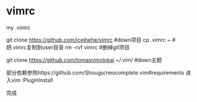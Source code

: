 # vimrc
my .vimrc


git clone https://github.com/iceihehe/vimrc #down项目
cp .vimrc ~  #把.vimrc复制到user目录
rm -rvf vimrc #删掉git项目

git clone https://github.com/tomasr/molokai ~/.vim/ #down主题

部分依赖参照https://github.com/Shougo/neocomplete.vim#requirements
进入vim  :PluginInstall

完成

